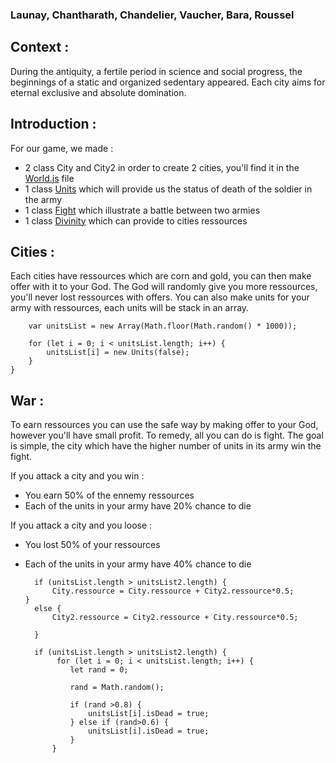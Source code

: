 ### Launay, Chantharath, Chandelier, Vaucher, Bara, Roussel

## Context :

During the antiquity, a fertile period in science and social progress, the beginnings of a static and organized sedentary appeared. Each city aims for eternal exclusive and absolute domination.

## Introduction :

For our game, we made :
- 2 class City and City2 in order to create 2 cities, you'll find it in the [World.js](https://github.com/chrisnlaw/JSd/blob/master/World.js) file 
- 1 class [Units](https://github.com/chrisnlaw/JSd/blob/master/unit.js) which will provide us the status of death of the soldier in the army
- 1 class [Fight](https://github.com/chrisnlaw/JSd/blob/master/fight.js) which illustrate a battle between two armies
- 1 class [Divinity](https://github.com/chrisnlaw/JSd/blob/master/divinity.js) which can provide to cities ressources

## Cities :

Each cities have ressources which are corn and gold, you can then make offer with it to your God. The God will randomly give you more ressources, you'll never lost ressources with offers. 
You can also make units for your army with ressources, each units will be stack in an array.
       
        var unitsList = new Array(Math.floor(Math.random() * 1000));

        for (let i = 0; i < unitsList.length; i++) {
            unitsList[i] = new Units(false);
        }
    }

## War :

To earn ressources you can use the safe way by making offer to your God, however you'll have small profit. To remedy, all you can do is fight. The goal is simple, the city which have the higher number of units in its army win the fight.

If you attack a city and you win :
- You earn 50% of the ennemy ressources
- Each of the units in your army have 20% chance to die

If you attack a city and you loose :
- You lost 50% of your ressources
- Each of the units in your army have 40% chance to die
 

        if (unitsList.length > unitsList2.length) {
            City.ressource = City.ressource + City2.ressource*0.5;       }
        else {
            City2.ressource = City2.ressource + City.ressource*0.5;

        }

        if (unitsList.length > unitsList2.length) {
             for (let i = 0; i < unitsList.length; i++) {
                let rand = 0;

                rand = Math.random();

                if (rand >0.8) {
                    unitsList[i].isDead = true;
                } else if (rand>0.6) {
                    unitsList[i].isDead = true;
                }
            }
            
